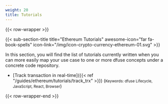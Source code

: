 ```yaml
---
weight: 20
title: Tutorials
---
```


{{< row-wrapper >}}

{{< sub-section-title title="Ethereum Tutorials" awesome-icon="far fa-book-spells" icon-link="/img/icon-crypto-currency-ethereum-01.svg" >}}

In this section, you will find the list of tutorials currently written when you
can more easily map your use case to one or more dfuse concepts under a concrete
code repository.

- [Track transaction in real-time]({{< ref "/guides/ethereum/tutorials/track_trx" >}}) (<small>Keywords: dfuse Lifecycle, JavaScript, React, Browser</small>)

<!--
    List of potential other tutorials we had:
      - List most recent transactions, and listen to new ones
      - Shine end-to-end application using React/TypeScript
      - Slack notification from on-chain events (Workers I think)
      - Reliably sync a database (cursors + navigating forks concepts)
-->

{{< row-wrapper-end >}}
